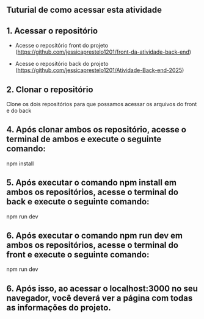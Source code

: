 ## Tuturial de como acessar esta atividade


## 1. Acessar o repositório

- Acesse o repositório front do projeto (https://github.com/jessicaprestelo1201/front-da-atividade-back-end)

- Acesse o repositório back do projeto (https://github.com/jessicaprestelo1201/Atividade-Back-end-2025)


## 2. Clonar o repositório

Clone os dois repositórios para que possamos acessar os arquivos do front e do back

## 4. Após clonar ambos os repositório, acesse o terminal de ambos e execute o seguinte comando:

npm install


## 5. Após executar o comando npm install em ambos os repositórios, acesse o terminal do back e execute o seguinte comando:

npm run dev

## 6. Após executar o comando npm run dev em ambos os repositórios, acesse o terminal do front e execute o seguinte comando:

npm run dev

## 6. Após isso, ao acessar o localhost:3000 no seu navegador, você deverá ver a página com todas as informações do projeto.